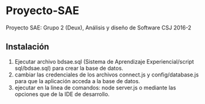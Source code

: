 # Proyecto-SAE
Proyecto SAE: Grupo 2 (Deux), Análisis y diseño de Software CSJ 2016-2

## Instalación

1. Ejecutar archivo bdsae.sql (Sistema de Aprendizaje Experiencial/script sql/bdsae.sql)  para crear la base de datos.
2. cambiar las credenciales de los archivos connect.js y config/database.js para que la aplicación acceda a la base de datos.
3. ejecutar en la linea de comandos: node server.js  o mediante las opciones que de la IDE de desarrollo.
